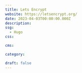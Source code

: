 ```yaml
---
title: Lets Encrypt
website: https://letsencrypt.org/
date: 2023-04-03T00:00:00.000Z
description:
ssg:
  - Hugo
css:

cms:

category:

draft: false
---
```


